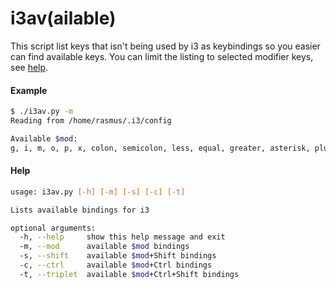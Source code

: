 # i3av(ailable)

This script list keys that isn't being used by i3 as keybindings so you 
easier can find available keys.
You can limit the listing to selected modifier keys, see [help](#help).

#### Example

````bash
$ ./i3av.py -m                                                                                                                                                                                                   
Reading from /home/rasmus/.i3/config

Available $mod:
g, i, m, o, p, x, colon, semicolon, less, equal, greater, asterisk, plus, comma, period, slash, apostrophe, f1, f4, f6, f7, f8, f9, f10, f11, f12
````

#### Help
````bash
usage: i3av.py [-h] [-m] [-s] [-c] [-t]

Lists available bindings for i3

optional arguments:
  -h, --help     show this help message and exit
  -m, --mod      available $mod bindings
  -s, --shift    available $mod+Shift bindings
  -c, --ctrl     available $mod+Ctrl bindings
  -t, --triplet  available $mod+Ctrl+Shift bindings
````